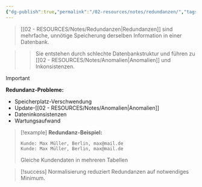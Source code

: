 ```yaml
---
{"dg-publish":true,"permalink":"/02-resources/notes/redundanzen/","tags":["datenbank/design","qualitaetssicherung/daten","AP2025/verstaerkt"],"noteIcon":"","updated":"2025-09-16T23:41:26.840+02:00"}
---
```



>[[02 - RESOURCES/Notes/Redundanzen\|Redundanzen]] sind mehrfache, unnötige Speicherung derselben Information in einer Datenbank.

>>Sie entstehen durch schlechte Datenbankstruktur und führen zu [[02 - RESOURCES/Notes/Anomalien\|Anomalien]] und Inkonsistenzen.

>[!important] 
>**Redundanz-Probleme:**
>- Speicherplatz-Verschwendung
>- Update-[[02 - RESOURCES/Notes/Anomalien\|Anomalien]]
>- Dateninkonsistenzen
>- Wartungsaufwand

>[!example] 
>**Redundanz-Beispiel:**
>```
>Kunde: Max Müller, Berlin, max@mail.de
>Kunde: Max Müller, Berlin, max@mail.de
>```
>Gleiche Kundendaten in mehreren Tabellen

>[!success] 
>Normalisierung reduziert Redundanzen auf notwendiges Minimum.